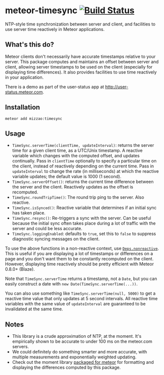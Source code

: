 meteor-timesync [![Build Status](https://travis-ci.org/mizzao/meteor-timesync.svg?branch=master)](https://travis-ci.org/mizzao/meteor-timesync)
===============

NTP-style time synchronization between server and client, and facilities to 
use server time reactively in Meteor applications.

## What's this do?

Meteor clients don't necessarily have accurate timestamps relative to your server. This package computes and maintains an offset between server and client, allowing server timestamps to be used on the client (especially for displaying time differences). It also provides facilities to use time reactively in your application.

There is a demo as part of the user-status app at http://user-status.meteor.com.

## Installation

```
meteor add mizzao:timesync
```

## Usage

- `TimeSync.serverTime(clientTime, updateInterval)`: returns the server time for a given client time, as a UTC/Unix timestamp. A reactive variable which changes with the computed offset, and updates continually. Pass in `clientTime` optionally to specify a particular time on the client, instead of reactively depending on the current time. Pass in `updateInterval` to change the rate (in milliseconds) at which the reactive variable updates; the default value is 1000 (1 second).
- `TimeSync.serverOffset()`: returns the current time difference between the server and the client. Reactively updates as the offset is recomputed.
- `TimeSync.roundTripTime()`: The round trip ping to the server. Also reactive.
- `TimeSync.isSynced()`: Reactive variable that determines if an initial sync has taken place.
- `TimeSync.resync()`: Re-triggers a sync with the server. Can be useful because the initial sync often takes place during a lot of traffic with the server and could be less accurate.
- `TimeSync.loggingEnabled`: defaults to `true`, set this to `false` to suppress diagnostic syncing messages on the client.

To use the above functions in a non-reactive context, use [`Deps.nonreactive`](http://docs.meteor.com/#deps_nonreactive). This is useful if you are displaying a lot of timestamps or differences on a page and you don't want them to be constantly recomputed on the client. However, displaying time reactively should be pretty efficient with Meteor 0.8.0+ (Blaze).

Note that `TimeSync.serverTime` returns a timestamp, not a `Date`, but you can easily construct a date with `new Date(TimeSync.serverTime(...))`.

You can also use something like `TimeSync.serverTime(null, 5000)` to get a reactive time value that only updates at 5 second intervals. All reactive time variables with the same value of `updateInterval` are guaranteed to be invalidated at the same time.

## Notes

- This library is a crude approximation of NTP, at the moment. It's empirically shown to be accurate to under 100 ms on the meteor.com servers.
- We could definitely do something smarter and more accurate, with multiple measurements and exponentially weighted updating.
- Check out the moment library [packaged for meteor](https://github.com/acreeger/meteor-moment) for formatting and displaying the differences computed by this package.
